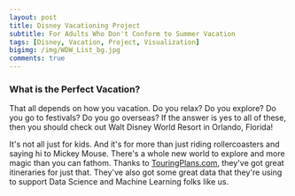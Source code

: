 ```yaml
---
layout: post
title: Disney Vacationing Project
subtitle: For Adults Who Don't Conform to Summer Vacation
tags: [Disney, Vacation, Project, Visualization]
bigimg: /img/WDW_List_bg.jpg
comments: true
---
```


### What is the Perfect Vacation?
That all depends on how you vacation. Do you relax? Do you explore? Do you go to festivals? Do you go overseas? If the answer is yes to all of these, then you should check out Walt Disney World Resort in Orlando, Florida!

It's not all just for kids. And it's for more than just riding rollercoasters and saying hi to Mickey Mouse. There's a whole new world to explore and more magic than you can fathom. Thanks to [TouringPlans.com](https://touringplans.com/magic-kingdom/touring-plans/adults), they've got great itineraries for just that. They've also got some great data that they're using to support Data Science and Machine Learning folks like us.
